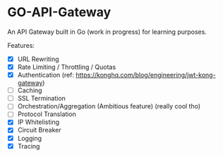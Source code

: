 # GO-API-Gateway

An API Gateway built in Go (work in progress) for learning purposes.

Features:

-   [x] URL Rewriting
-   [x] Rate Limiting / Throttling / Quotas
-   [x] Authentication (ref: https://konghq.com/blog/engineering/jwt-kong-gateway)
-   [ ] Caching
-   [ ] SSL Termination
-   [ ] Orchestration/Aggregation (Ambitious feature) (really cool tho)
-   [ ] Protocol Translation
-   [x] IP Whitelisting
-   [x] Circuit Breaker
-   [x] Logging
-   [x] Tracing
